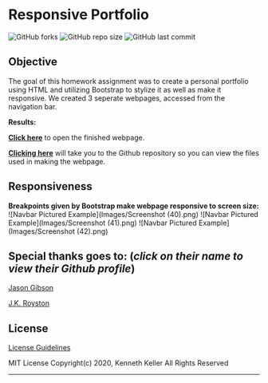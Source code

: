 # Responsive Portfolio

![GitHub forks](https://img.shields.io/github/forks/kenkanifffromct/Responsive-Portfolio?style=social)
![GitHub repo size](https://img.shields.io/github/repo-size/kenkanifffromct/Responsive-Portfolio)
![GitHub last commit](https://img.shields.io/github/last-commit/kenkanifffromct/Responsive-Portfolio)

## Objective

The goal of this homework assignment was to create a personal portfolio using HTML and utilizing Bootstrap to stylize it as well as make it responsive. We created 3 seperate webpages, accessed from the navigation bar. 



 **Results:**

[**Click here**](https://kenkanifffromct.github.io/Responsive-Portfolio/) to open the finished webpage.

[**Clicking here**](https://github.com/kenkanifffromct/Responsive-Portfolio) will take you to the Github repository so you can view the files used in making the webpage.




## Responsiveness

**Breakpoints given by Bootstrap make webpage responsive to screen size:**
![Navbar Pictured Example](Images/Screenshot (40).png)
![Navbar Pictured Example](Images/Screenshot (41).png)
![Navbar Pictured Example](Images/Screenshot (42).png)



## Special thanks goes to: (*click on their name to view their Github profile*)


[Jason Gibson](https://github.com/jgibsone4)

[J.K. Royston](https://github.com/jxhnkndl)


## License


[License Guidelines](/License.txt)

MIT License
Copyright(c) 2020, Kenneth Keller
All Rights Reserved

---

